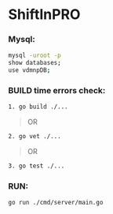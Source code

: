 # ShiftInPRO
### Mysql:
```sh
mysql -uroot -p
show databases;
use vdmnpDB;
```

### BUILD time errors check: 
```sh
1. go build ./...
```
> OR
```sh
2. go vet ./...
```
> OR
```sh
3. go test ./...
```

### RUN: 
```sh
go run ./cmd/server/main.go
```